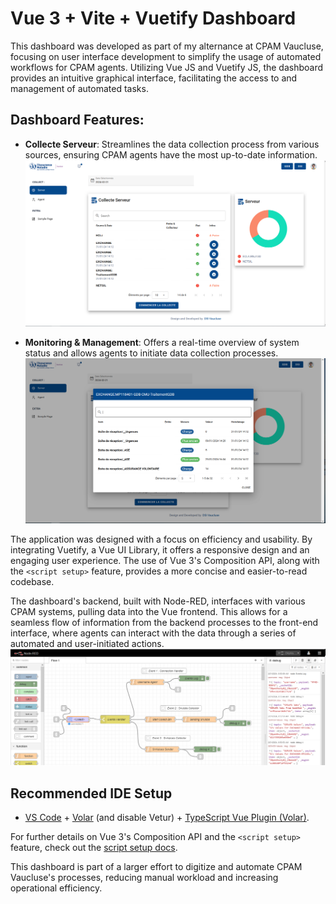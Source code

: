 # Vue 3 + Vite + Vuetify Dashboard

This dashboard was developed as part of my alternance at CPAM Vaucluse, focusing on user interface development to simplify the usage of automated workflows for CPAM agents. Utilizing Vue JS and Vuetify JS, the dashboard provides an intuitive graphical interface, facilitating the access to and management of automated tasks.

## Dashboard Features:

- **Collecte Serveur**: Streamlines the data collection process from various sources, ensuring CPAM agents have the most up-to-date information.
  ![Collecte Serveur](Images/Image1.png)

- **Monitoring & Management**: Offers a real-time overview of system status and allows agents to initiate data collection processes.
  ![Monitoring & Management](Images/Image2.png)

The application was designed with a focus on efficiency and usability. By integrating Vuetify, a Vue UI Library, it offers a responsive design and an engaging user experience. The use of Vue 3's Composition API, along with the `<script setup>` feature, provides a more concise and easier-to-read codebase.

The dashboard's backend, built with Node-RED, interfaces with various CPAM systems, pulling data into the Vue frontend. This allows for a seamless flow of information from the backend processes to the front-end interface, where agents can interact with the data through a series of automated and user-initiated actions.
![Monitoring & Management](Images/Image3.png)

## Recommended IDE Setup

- [VS Code](https://code.visualstudio.com/) + [Volar](https://marketplace.visualstudio.com/items?itemName=Vue.volar) (and disable Vetur) + [TypeScript Vue Plugin (Volar)](https://marketplace.visualstudio.com/items?itemName=Vue.vscode-typescript-vue-plugin).

For further details on Vue 3's Composition API and the `<script setup>` feature, check out the [script setup docs](https://v3.vuejs.org/api/sfc-script-setup.html#sfc-script-setup).

This dashboard is part of a larger effort to digitize and automate CPAM Vaucluse's processes, reducing manual workload and increasing operational efficiency.
